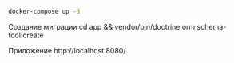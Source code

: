 ```bash
docker-compose up -d
```

Создание миграции
cd app && vendor/bin/doctrine orm:schema-tool:create

Приложение
http://localhost:8080/
